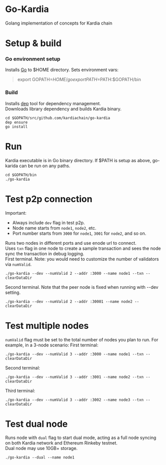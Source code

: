 # Go-Kardia

Golang implementation of concepts for Kardia chain

# Setup & build
### Go environment setup
Installs [Go](https://golang.org/doc/install) to $HOME directory. Sets environment vars:  
> export GOPATH=$HOME/go  
> export PATH=$PATH:$GOPATH/bin

### Build
Installs [dep](https://github.com/golang/dep) tool for dependency management.  
Downloads library dependency and builds Kardia binary.
```
cd $GOPATH/src/github.com/kardiachain/go-kardia
dep ensure
go install
```
# Run
Kardia executable is in Go binary directory. If $PATH is setup as above, go-karida can be run on any paths.
```
cd $GOPATH/bin
./go-kardia
```
# Test p2p connection
Important:
  - Always include `dev` flag in test p2p.
  - Node name starts from `node1`, `node2`, etc.
  - Port number starts from `3000` for `node1`, `3001` for `node2`, and so on.

Runs two nodes in different ports and use enode url to connect.  
Uses `txn` flag in one node to create a sample transaction and sees the node sync the transaction in debug logging.  
First terminal. Note: you would need to customize the number of validators via `numValid`.
```
./go-kardia --dev --numValid 2 --addr :3000 --name node1 --txn --clearDataDir
```
Second terminal. Note that the peer node is fixed when running with --dev setting.
```
./go-kardia --dev --numValid 2 --addr :30001 --name node2 --clearDataDir
```
# Test multiple nodes
`numValid` flag must be set to the total number of nodes you plan to run. For example, in a 3-node scenario:
First terminal:
```
./go-kardia --dev --numValid 3 --addr :3000 --name node1 --txn --clearDataDir
```
Second terminal:
```
./go-kardia --dev --numValid 3 --addr :3001 --name node2 --txn --clearDataDir
```
Third terminal:
```
./go-kardia --dev --numValid 3 --addr :3002 --name node3 --txn --clearDataDir
```

# Test dual node
Runs node with `dual` flag to start dual mode, acting as a full node syncing on both Kardia network and Ethereum Rinkeby testnet.  
Dual node may use 10GB+ storage.
```
./go-kardia --dual --name node1
```
